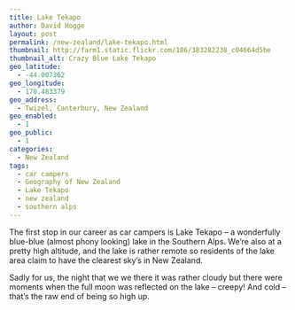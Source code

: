 ```yaml
---
title: Lake Tekapo
author: David Hogge
layout: post
permalink: /new-zealand/lake-tekapo.html
thumbnail: http://farm1.static.flickr.com/186/383282238_c04664d5be
thumbnail_alt: Crazy Blue Lake Tekapo
geo_latitude:
  - -44.007362
geo_longitude:
  - 170.483379
geo_address:
  - Twizel, Canterbury, New Zealand
geo_enabled:
  - 1
geo_public:
  - 1
categories:
  - New Zealand
tags:
  - car campers
  - Geography of New Zealand
  - Lake Tekapo
  - new zealand
  - southern alps
---
```

The first stop in our career as car campers is Lake Tekapo &#8211; a wonderfully blue-blue (almost phony looking) lake in the Southern Alps. We&#8217;re also at a pretty high altitude, and the lake is rather remote so residents of the lake area claim to have the clearest sky&#8217;s in New Zealand.

Sadly for us, the night that we we there it was rather cloudy but there were moments when the full moon was reflected on the lake &#8211; creepy! And cold &#8211; that&#8217;s the raw end of being so high up.